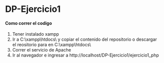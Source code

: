 # DP-Ejercicio1

####  Como correr el codigo

1. Tener instalado xampp
2. Ir a C:\xampp\htdocs\   y copiar el contenido del repositorio o descargar el reositorio para  en C:\xampp\htdocs\
3. Correr el servicio de Apache
4. Ir al navegador  e ingresar a  http://localhost/DP-Ejercicio1/ejercicio1_php
